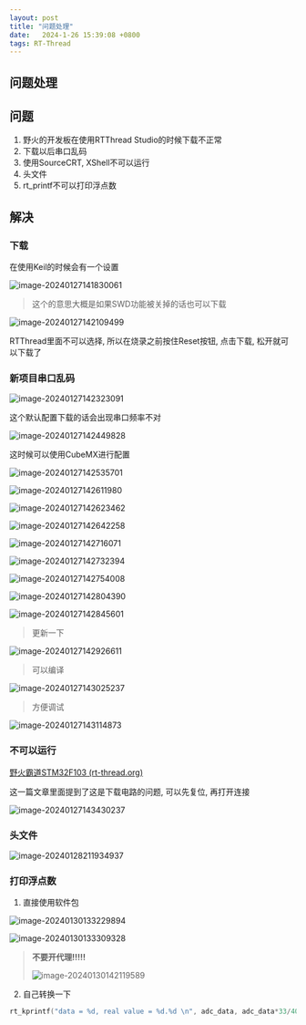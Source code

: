 ```yaml
---
layout: post
title: "问题处理" 
date:   2024-1-26 15:39:08 +0800
tags: RT-Thread
---
```


## 问题处理

## 问题

1. 野火的开发板在使用RTThread Studio的时候下载不正常
2. 下载以后串口乱码
3. 使用SourceCRT, XShell不可以运行
3. 头文件
3. rt_printf不可以打印浮点数

## 解决

### 下载

在使用Keil的时候会有一个设置

![image-20240127141830061](https://picture-01-1316374204.cos.ap-beijing.myqcloud.com/image/202401271418091.png)

> 这个的意思大概是如果SWD功能被关掉的话也可以下载

![image-20240127142109499](https://picture-01-1316374204.cos.ap-beijing.myqcloud.com/image/202401271421542.png)

RTThread里面不可以选择, 所以在烧录之前按住Reset按钮, 点击下载, 松开就可以下载了

### 新项目串口乱码

![image-20240127142323091](https://picture-01-1316374204.cos.ap-beijing.myqcloud.com/image/202401271423129.png)

这个默认配置下载的话会出现串口频率不对

![image-20240127142449828](https://picture-01-1316374204.cos.ap-beijing.myqcloud.com/image/202401271424865.png)

这时候可以使用CubeMX进行配置

![image-20240127142535701](https://picture-01-1316374204.cos.ap-beijing.myqcloud.com/image/202401271425747.png)

![image-20240127142611980](https://picture-01-1316374204.cos.ap-beijing.myqcloud.com/image/202401271426009.png)

![image-20240127142623462](https://picture-01-1316374204.cos.ap-beijing.myqcloud.com/image/202401271426490.png)

![image-20240127142642258](https://picture-01-1316374204.cos.ap-beijing.myqcloud.com/image/202401271426299.png)

![image-20240127142716071](https://picture-01-1316374204.cos.ap-beijing.myqcloud.com/image/202401271427103.png)

![image-20240127142732394](https://picture-01-1316374204.cos.ap-beijing.myqcloud.com/image/202401271427432.png)

![image-20240127142754008](https://picture-01-1316374204.cos.ap-beijing.myqcloud.com/image/202401271427039.png)

![image-20240127142804390](https://picture-01-1316374204.cos.ap-beijing.myqcloud.com/image/202401271428413.png)

![image-20240127142845601](https://picture-01-1316374204.cos.ap-beijing.myqcloud.com/image/202401271428632.png)

> 更新一下

![image-20240127142926611](https://picture-01-1316374204.cos.ap-beijing.myqcloud.com/image/202401271429635.png)

> 可以编译

![image-20240127143025237](https://picture-01-1316374204.cos.ap-beijing.myqcloud.com/image/202401271430260.png)

> 方便调试

![image-20240127143114873](https://picture-01-1316374204.cos.ap-beijing.myqcloud.com/image/202401271431909.png)

### 不可以运行

[野火霸道STM32F103 (rt-thread.org)](https://www.rt-thread.org/document/site/#/rt-thread-version/rt-thread-standard/tutorial/quick-start/stm32f103-fire-arbitrary/quick-start)

这一篇文章里面提到了这是下载电路的问题, 可以先复位, 再打开连接

![image-20240127143430237](https://picture-01-1316374204.cos.ap-beijing.myqcloud.com/image/202401271434269.png)

### 头文件

![image-20240128211934937](https://picture-01-1316374204.cos.ap-beijing.myqcloud.com/image/202401282119042.png)

### 打印浮点数

1. 直接使用软件包

![image-20240130133229894](https://picture-01-1316374204.cos.ap-beijing.myqcloud.com/image/202401301332040.png)

![image-20240130133309328](https://picture-01-1316374204.cos.ap-beijing.myqcloud.com/image/202401301333389.png)

> **不要开代理!!!!!**
>
> ![image-20240130142119589](https://picture-01-1316374204.cos.ap-beijing.myqcloud.com/image/202401301421627.png)

2. 自己转换一下

```c
rt_kprintf("data = %d, real value = %d.%d \n", adc_data, adc_data*33/40960, (adc_data*33*1000/4096)%10000);
```



